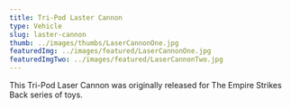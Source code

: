 ```yaml
---
title: Tri-Pod Laster Cannon
type: Vehicle
slug: laster-cannon
thumb: ../images/thumbs/LaserCannonOne.jpg
featuredImg: ../images/featured/LaserCannonOne.jpg
featuredImgTwo: ../images/featured/LaserCannonTwo.jpg
---
```


This Tri-Pod Laser Cannon was originally released for The Empire Strikes Back series of toys.
